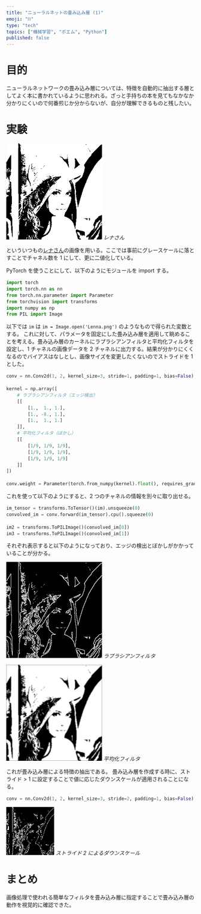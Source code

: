 ```yaml
---
title: "ニューラルネットの畳み込み層 (1)"
emoji: "⛓"
type: "tech"
topics: ["機械学習", "ポエム", "Python"]
published: false
---
```


# 目的

ニューラルネットワークの畳み込み層については、特徴を自動的に抽出する層としてよく本に書かれているように思われる。ざっと手持ちの本を見てもなかなか分かりにくいので何番煎じか分からないが、自分が理解できるものと残したい。

# 実験

![](/images/dwd-convolution01/001.png)
*レナさん*

といういつもの[レナさん](https://ja.wikipedia.org/wiki/%E3%83%AC%E3%83%8A_(%E7%94%BB%E5%83%8F%E3%83%87%E3%83%BC%E3%82%BF))の画像を用いる。ここでは事前にグレースケールに落とすことでチャネル数を 1 にして、更に二値化している。

PyTorch を使うことにして、以下のようにモジュールを import する。

```python
import torch
import torch.nn as nn
from torch.nn.parameter import Parameter
from torchvision import transforms
import numpy as np
from PIL import Image
```

以下では `im` は `im = Image.open('Lenna.png')` のようなもので得られた変数とする。
これに対して、パラメータを固定にした畳み込み層を適用して眺めることを考える。畳み込み層のカーネルにラプラシアンフィルタと平均化フィルタを設定し、1 チャネルの画像データを 2 チャネルに出力する。結果が分かりにくくなるのでバイアスはなしとし、画像サイズを変更したくないのでストライドを 1 とした。

```python
conv = nn.Conv2d(1, 2, kernel_size=3, stride=1, padding=1, bias=False)

kernel = np.array([
    # ラプラシアンフィルタ（エッジ検出）
    [[
        [1.,  1., 1.],
        [1., -8., 1.],
        [1.,  1., 1.]
    ]],
    # 平均化フィルタ（ぼかし）
    [[
        [1/9, 1/9, 1/9],
        [1/9, 1/9, 1/9],
        [1/9, 1/9, 1/9]
    ]]
])

conv.weight = Parameter(torch.from_numpy(kernel).float(), requires_grad=False)
```

これを使って以下のようにすると、2 つのチャネルの情報を別々に取り出せる。

```python
im_tensor = transforms.ToTensor()(im).unsqueeze(0)
convolved_im = conv.forward(im_tensor).cpu().squeeze(0)

im2 = transforms.ToPILImage()(convolved_im[0])
im3 = transforms.ToPILImage()(convolved_im[1])
```

それぞれ表示すると以下のようになっており、エッジの検出とぼかしがかかっていることが分かる。

![](/images/dwd-convolution01/003.png)
*ラプラシアンフィルタ*

![](/images/dwd-convolution01/004.png)
*平均化フィルタ*

これが畳み込み層による特徴の抽出である。
畳み込み層を作成する時に、ストライド > 1 に設定することで値に応じたダウンスケールが適用されることになる。

```python
conv = nn.Conv2d(1, 2, kernel_size=3, stride=2, padding=1, bias=False)
```

![](/images/dwd-convolution01/005.png)
*ストライド 2 によるダウンスケール*

# まとめ

画像処理で使われる簡単なフィルタを畳み込み層に指定することで畳み込み層の動作を視覚的に確認できた。
